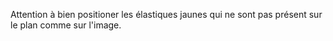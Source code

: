 Attention à bien positioner les élastiques jaunes qui ne sont pas présent sur le plan comme sur l'image.
